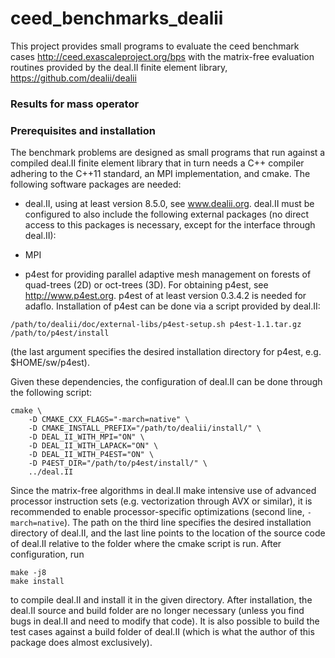 # ceed_benchmarks_dealii

This project provides small programs to evaluate the ceed benchmark cases
http://ceed.exascaleproject.org/bps with the matrix-free evaluation routines
provided by the deal.II finite element library,
https://github.com/dealii/dealii

### Results for mass operator



### Prerequisites and installation

The benchmark problems are designed as small programs that run against a
compiled deal.II finite element library that in turn needs a C++ compiler
adhering to the C++11 standard, an MPI implementation, and cmake. The
following software packages are needed:

* deal.II, using at least version 8.5.0, see www.dealii.org. deal.II must be
  configured to also include the following external packages (no direct access
  to this packages is necessary, except for the interface through deal.II):

* MPI

* p4est for providing parallel adaptive mesh management on forests of
  quad-trees (2D) or oct-trees (3D). For obtaining p4est, see
  http://www.p4est.org. p4est of at least version 0.3.4.2 is needed for
  adaflo. Installation of p4est can be done via a script provided by deal.II:
```
/path/to/dealii/doc/external-libs/p4est-setup.sh p4est-1.1.tar.gz /path/to/p4est/install
```
  (the last argument specifies the desired installation directory for p4est,
  e.g. $HOME/sw/p4est).

Given these dependencies, the configuration of deal.II can be done
through the following script:
```
cmake \
    -D CMAKE_CXX_FLAGS="-march=native" \
    -D CMAKE_INSTALL_PREFIX="/path/to/dealii/install/" \
    -D DEAL_II_WITH_MPI="ON" \
    -D DEAL_II_WITH_LAPACK="ON" \
    -D DEAL_II_WITH_P4EST="ON" \
    -D P4EST_DIR="/path/to/p4est/install/" \
    ../deal.II
```

Since the matrix-free algorithms in deal.II make intensive use of advanced
processor instruction sets (e.g. vectorization through AVX or similar), it is
recommended to enable processor-specific optimizations (second line,
`-march=native`). The path on the third line specifies the desired
installation directory of deal.II, and the last line points to the location of
the source code of deal.II relative to the folder where the cmake script is
run. After configuration, run

```
make -j8
make install
```

to compile deal.II and install it in the given directory. After installation,
the deal.II source and build folder are no longer necessary (unless you find
bugs in deal.II and need to modify that code). It is also possible to build
the test cases against a build folder of deal.II (which is what the author of
this package does almost exclusively).
